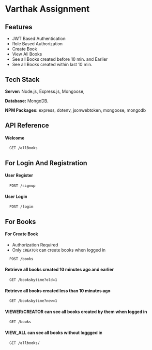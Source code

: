 #  Varthak Assignment

## Features

- JWT Based Authentication
- Role Based Authorization
- Create Book
- View All Books
- See all Books created before 10 min. and Earlier
- See all Books created within last 10 min.


## Tech Stack

**Server:** Node.js, Express.js, Mongoose,

**Database:** MongoDB.

**NPM Packages:** express, dotenv, jsonwebtoken, mongoose, mongodb


## API Reference

#### Welcome

```http
  GET /allBooks
```

## For Login And Registration


#### User Register

```http
  POST /signup
```

#### User Login

```http
  POST /login
```

## For Books


#### For Create Book
- Authorization Required
- Only `CREATOR` can create books when logged in

```http
  POST /books
```

#### Retrieve all books created 10 minutes ago and earlier

```http
  GET /booksbytime?old=1
```

#### Retrieve all books created less than 10 minutes ago

```http
  GET /booksbytime?new=1
```

#### VIEWER/CREATOR can see all books created by them when logged in

```http
  GET /books
```

#### VIEW_ALL can see all books without loggged in

```http
  GET /allbooks/
```

